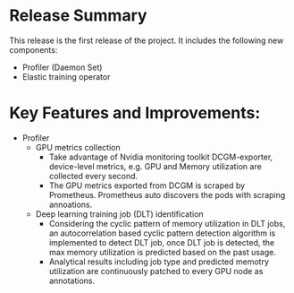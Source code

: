 # Release Summary

This release is the first release of the project. It includes the following new components:

- Profiler (Daemon Set)
- Elastic training operator


# Key Features and Improvements:
- Profiler
  - GPU metrics collection
    - Take advantage of Nvidia monitoring toolkit DCGM-exporter, device-level metrics, e.g. GPU and Memory utilization are collected every second.
    - The GPU metrics exported from DCGM is scraped by Prometheus. Prometheus auto discovers the pods with scraping annoations.
  - Deep learning training job (DLT) identification
    - Considering the cyclic pattern of memory utilization in DLT jobs, an autocorrelation based cyclic pattern detection algorithm is implemented to detect DLT job, once DLT job is detected, the max memory utilization is predicted based on the past usage.
    - Analytical results including job type and predicted memotry utilization are continuously patched to every GPU node as annotations.

